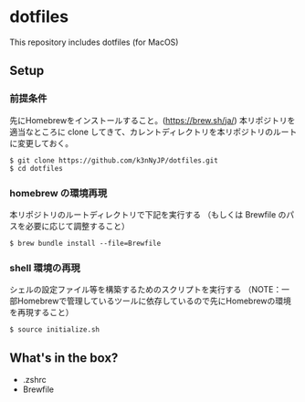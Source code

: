 # dotfiles

This repository includes dotfiles (for MacOS)

## Setup

### 前提条件

先にHomebrewをインストールすること。(https://brew.sh/ja/)
本リポジトリを適当なところに clone してきて、カレントディレクトリを本リポジトリのルートに変更しておく。

```shell
$ git clone https://github.com/k3nNyJP/dotfiles.git
$ cd dotfiles
```


### homebrew の環境再現

本リポジトリのルートディレクトリで下記を実行する
（もしくは Brewfile のパスを必要に応じて調整すること）

```shell
$ brew bundle install --file=Brewfile
```

### shell 環境の再現

シェルの設定ファイル等を構築するためのスクリプトを実行する
（NOTE：一部Homebrewで管理しているツールに依存しているので先にHomebrewの環境を再現すること）

```shell
$ source initialize.sh
```

## What's in the box?

* .zshrc
* Brewfile
